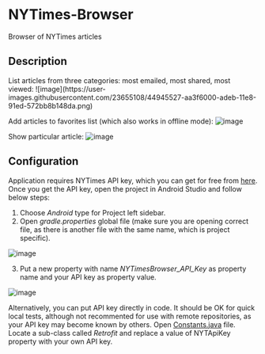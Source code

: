 # NYTimes-Browser
Browser of NYTimes articles

<h2>Description</h2>
List articles from three categories: most emailed, most shared, most viewed:
![image](https://user-images.githubusercontent.com/23655108/44945527-aa3f6000-adeb-11e8-91ed-572bb8b148da.png)

Add articles to favorites list (which also works in offline mode):
![image](https://user-images.githubusercontent.com/23655108/44945537-d2c75a00-adeb-11e8-8bf5-f8df092a7f89.png)

Show particular article:
![image](https://user-images.githubusercontent.com/23655108/44945544-06a27f80-adec-11e8-8c79-ae76015c4fb6.png)

<h2>Configuration</h2>
Application requires NYTimes API key, which you can get for free from <a href="http://developer.nytimes.com/" target="_blank">here</a>.
Once you get the API key, open the project in Android Studio and follow below steps:

1. Choose <i>Android</i> type for Project left sidebar.
2. Open <i>gradle.properties</i> global file (make sure you are opening correct file, as there is another file with the same name, which is project specific).

![image](https://user-images.githubusercontent.com/23655108/44476450-09f17a80-a638-11e8-90df-d26f296cbc98.png)


3. Put a new property with name <i>NYTimesBrowser_API_Key</i> as property name and your API key as property value.

![image](https://user-images.githubusercontent.com/23655108/44519286-df9dcc80-a6cc-11e8-9e9d-c9369072b5ba.png)

Alternatively, you can put API key directly in code. It should be OK for quick local tests, although not recommented for use with remote repositories, as your API key may become known by others.
Open <a href="https://github.com/mirokolodii/NYTimes-Browser/blob/master/app/src/main/java/com/unagit/nytimesbrowser/helpers/Constants.java">Constants.java</a> file. Locate a sub-class called <i>Retrofit</i> and replace a value of NYTApiKey property with your own API key.
